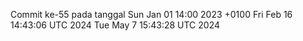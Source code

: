 Commit ke-55 pada tanggal Sun Jan 01 14:00 2023 +0100
Fri Feb 16 14:43:06 UTC 2024
Tue May  7 15:43:28 UTC 2024
